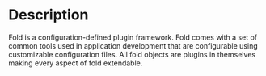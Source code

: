# Description
Fold is a configuration-defined plugin framework. Fold comes with a set of common tools used in application development that are configurable using customizable configuration files. All fold objects are plugins in themselves making every aspect of fold extendable.
